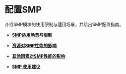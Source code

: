 # 配置SMP

介绍SMP模块的使用限制与适用场景，并给出SMP配置指南。

-   **[SMP适用场景与限制](SMP适用场景与限制.md)**

-   **[资源对SMP性能的影响](资源对SMP性能的影响.md)**

-   **[其他因素对SMP性能的影响](其他因素对SMP性能的影响.md)**

-   **[SMP 使用建议](SMP-使用建议.md)**
